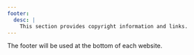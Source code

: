 ```yaml
---
footer:
  desc: |
    This section provides copyright information and links.
---
```

The footer will be used at the bottom of each website.
